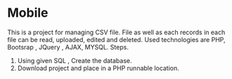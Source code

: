 # Mobile

This is a project for managing CSV file.
File as well as each records in each file can be read, uploaded, edited and deleted.
Used technologies are PHP, Bootsrap , JQuery , AJAX, MYSQL.
Steps.
01.	Using given SQL , Create the database.
02.	Download project and place in a PHP runnable location.
